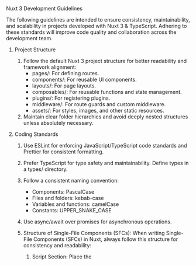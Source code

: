 Nuxt 3 Development Guidelines

The following guidelines are intended to ensure consistency, maintainability, and scalability in projects developed with Nuxt 3 & TypeScript. Adhering to these standards will improve code quality and collaboration across the development team.

1. Project Structure

   1. Follow the default Nuxt 3 project structure for better readability and framework alignment:
      - pages/: For defining routes.
      - components/: For reusable UI components.
      - layouts/: For page layouts.
      - composables/: For reusable functions and state management.
      - plugins/: For registering plugins.
      - middleware/: For route guards and custom middleware.
      - assets/: For styles, images, and other static resources.
   2. Maintain clear folder hierarchies and avoid deeply nested structures unless absolutely necessary.

2. Coding Standards

   1. Use ESLint for enforcing JavaScript/TypeScript code standards and Prettier for consistent formatting.
   2. Prefer TypeScript for type safety and maintainability. Define types in a types/ directory.
   3. Follow a consistent naming convention:
      - Components: PascalCase
      - Files and folders: kebab-case
      - Variables and functions: camelCase
      - Constants: UPPER_SNAKE_CASE
   4. Use async/await over promises for asynchronous operations.
   5. Structure of Single-File Components (SFCs): When writing Single-File Components (SFCs) in Nuxt, always follow this structure for consistency and readability:

      1. Script Section: Place the <script setup> block at the top of the file, with lang="ts" if using TypeScript.
      2. Template Section: The <template> block should follow the script section and contain the component’s HTML structure.
      3. Style Section: Add the <style> block at the bottom of the file, using lang="scss" for SCSS and scoped for styles scoped to the component.
      4. This order ensures a logical flow: scripting first, then templating, and finally styling. Always use the specified attributes for better maintainability and scalability:
         example:

      ```vue
      <script setup lang="ts"></script>

      <template>
        <div></div>
      </template>

      <style lang="scss" scoped></style>
      ```

3. Nuxt-Specific Best Practices

   1. Use the defineNuxtConfig function to configure the project in nuxt.config.ts.
   2. Leverage auto-imported features:
      - Use defineComponent for defining components.
      - Use useState, useFetch, useLazyFetch, and other Nuxt composables for state and data fetching.
   3. Use useRuntimeConfig for managing environment variables securely.
   4. Utilize the server directory for server-side logic and APIs:
      - Define API endpoints in server/api/.
      - Use server/middleware/ for custom server-side middleware.
   5. Optimize for SEO using useHead for meta tags and definePageMeta for page-level metadata.

4. Component Development

   1. Break down the UI into reusable, modular components.
   2. Use props and emits sparingly, ensuring that data flow is predictable and documented.
   3. Define props with types and default values to ensure reliability:
      ```typescript
      const props = defineProps<{
        foo: string;
        bar?: number;
      }>();
      ```
   4. Emit events with clear names, such as onClick or onSubmit.
   5. To declare emitted events using pure type annotations:
      ```typescript
      const emit = defineEmits<{
        (e: 'change', id: number): void;
        (e: 'update', value: string): void;
      }>();
      ```

5. State Management

   1. Use Nuxt’s built-in composables like useState and useCookie for simple state management.
   2. For complex applications, use Pinia as the preferred state management library:
      - Organize stores in the stores/ directory.
      - Follow a modular approach for separating concerns.
      - Use TypeScript for defining state, actions, and getters.

6. API Integration

   1. Use useFetch for fetching data from APIs, preferring useLazyFetch for on-demand loading.
   2. Handle errors gracefully:
      ```typescript
      const { data, error } = await useFetch('/api/example');
      if (error.value) {
        console.error('Error fetching data:', error.value);
      }
      ```
   3. Structure API endpoints semantically within the server/api directory.

7. Styling

   1. Use SCSS or Tailwind CSS for styling. Maintain styles in the assets/ or components/ directory.
   2. Adhere to the BEM naming convention for class names:
      - `.block__element--modifier`
   3. Avoid inline styles; prefer reusable classes or scoped styles.
   4. Scope component-specific styles:
      ```vue
      <style lang="scss" scoped>
      .example {
        color: red;
      }
      </style>
      ```

8. Prettier Formatter

   1. Semicolons: Always end statements with a semicolon (;) to improve clarity and prevent potential issues caused by automatic semicolon insertion.
   2. Indentation: Use 2 spaces per indentation level to ensure clean and concise code formatting.
   3. Quotations: Use single quotes (') for strings instead of double quotes, except in cases where escaping single quotes would make the string less readable.
   4. Line Length: Limit each line of code to a maximum of 100 characters. Break long lines logically to improve readability while adhering to this limit.
   5. Trailing Commas: Avoid trailing commas in object and array literals, function arguments, and other contexts where they might appear.

9. Performance Optimization

   1. Optimize page load time:
      - Use defineNuxtComponent to lazy-load components where applicable.
      - Utilize useLazyFetch and asyncData for efficient data fetching.
      - Use image module for optimized images.
   2. Split code intelligently to reduce bundle size.
   3. Cache frequently used data in state or cookies.

10. Testing and Debugging

    1. Write unit tests using Jest or Vitest for components and composables.
    2. Use Cypress for end-to-end testing.
    3. Test edge cases for data fetching, state management, and API integration.
    4. Leverage Nuxt DevTools for debugging and performance monitoring.

11. Documentation

    1. Document critical components, composables, and APIs using JSDoc.
    2. Maintain a README.md file with:
       - Project setup instructions.
       - Dependencies.
       - Code structure overview.
       - Deployment guidelines.
    3. Keep the codebase self-documenting by using clear variable and function names.

12. Deployment
    1. Use Static Site Generation (SSG) for projects that don’t require dynamic content.
    2. For dynamic projects, prefer server-side rendering (SSR) with edge or server hosting.
    3. Set up CI/CD pipelines to automate build, testing, and deployment processes.
    4. Monitor deployments and runtime performance using tools like Vercel, Netlify, or custom monitoring solutions.

By following these guidelines, we can ensure that Nuxt 3 projects remain efficient, scalable, and maintainable, fostering a seamless development experience.
